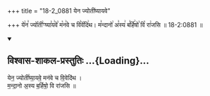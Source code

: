 +++
title = "18-2_0881 येन ज्योतींष्यायवे"

+++
ये꣢न꣣ ज्यो꣡ती꣢ꣳष्या꣣य꣢वे꣣ म꣡न꣢वे च वि꣣वे꣡दि꣢थ। म꣣न्दानो꣢ अ꣣स्य꣢ ब꣣र्हि꣢षो꣣ वि꣡ रा꣢जसि ॥ 18-2:0881 ॥

<div class="js_include" newlevelforh1="2" title="विश्वास-शाकल-प्रस्तुतिः" unfilled url="/vedAH_Rk/shAkalam/saMhitA/vishvAsa-prastutiH/08/015/05_yena_jyotIMShyAyave.md">
<details open><summary><h2>विश्वास-शाकल-प्रस्तुतिः ...{Loading}...</h2></summary>


येन॒ ज्योतीं॑ष्या॒यवे॒ मन॑वे च वि॒वेदि॑थ ।  
म॒न्दा॒नो अ॒स्य ब॒र्हिषो॒ वि रा॑जसि ॥

</details>
</div>